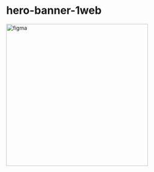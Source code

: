 # hero-banner-1web
<img width="378" alt="figma" src="https://github.com/user-attachments/assets/f5b14fee-5861-4d88-9475-8575c490955e" />
